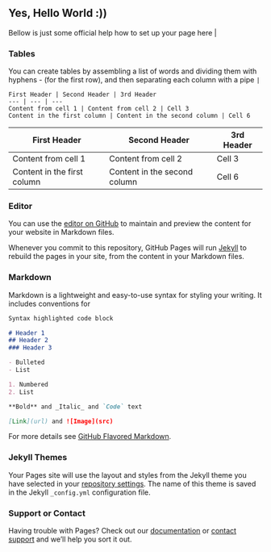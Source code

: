## Yes, Hello World :))

Bellow is just some official help how to set up your page here
|
### Tables

You can create tables by assembling a list of words and dividing them with hyphens - (for the first row), and then separating each column with a pipe ```|```

```
First Header | Second Header | 3rd Header
--- | --- | ---
Content from cell 1 | Content from cell 2 | Cell 3
Content in the first column | Content in the second column | Cell 6
```
First Header | Second Header | 3rd Header
--- | --- | ---
Content from cell 1 | Content from cell 2 | Cell 3
Content in the first column | Content in the second column | Cell 6

### Editor

You can use the [editor on GitHub](https://github.com/slavinci/slavinci.github.io/edit/master/README.md) to maintain and preview the content for your website in Markdown files.

Whenever you commit to this repository, GitHub Pages will run [Jekyll](https://jekyllrb.com/) to rebuild the pages in your site, from the content in your Markdown files.

### Markdown

Markdown is a lightweight and easy-to-use syntax for styling your writing. It includes conventions for

```markdown
Syntax highlighted code block

# Header 1
## Header 2
### Header 3

- Bulleted
- List

1. Numbered
2. List

**Bold** and _Italic_ and `Code` text

[Link](url) and ![Image](src)
```

For more details see [GitHub Flavored Markdown](https://guides.github.com/features/mastering-markdown/).

### Jekyll Themes

Your Pages site will use the layout and styles from the Jekyll theme you have selected in your [repository settings](https://github.com/slavinci/slavinci.github.io/settings). The name of this theme is saved in the Jekyll `_config.yml` configuration file.

### Support or Contact

Having trouble with Pages? Check out our [documentation](https://help.github.com/categories/github-pages-basics/) or [contact support](https://github.com/contact) and we’ll help you sort it out.
